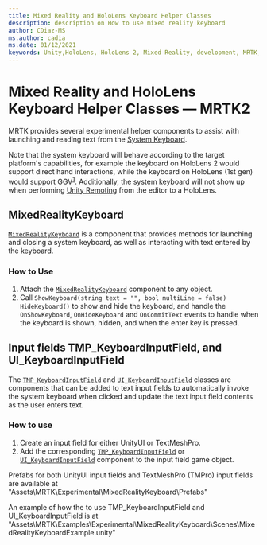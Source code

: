 ```yaml
---
title: Mixed Reality and HoloLens Keyboard Helper Classes
description: description on How to use mixed reality keyboard
author: CDiaz-MS
ms.author: cadia
ms.date: 01/12/2021
keywords: Unity,HoloLens, HoloLens 2, Mixed Reality, development, MRTK,
---
```


# Mixed Reality and HoloLens Keyboard Helper Classes &#8212; MRTK2

MRTK provides several experimental helper components to assist with launching and reading text from the [System Keyboard](../ux-building-blocks/system-keyboard.md).

Note that the system keyboard will behave according to the target platform's capabilities, for example the keyboard on HoloLens 2 would support direct hand interactions, while the keyboard on HoloLens (1st gen) would support GGV<sup>[1](/windows/mixed-reality/design/eye-tracking)</sup>. Additionally, the system keyboard will not show up when performing [Unity Remoting](../tools/holographic-remoting.md) from the editor to a HoloLens.

## MixedRealityKeyboard

[`MixedRealityKeyboard`](xref:Microsoft.MixedReality.Toolkit.Experimental.UI.MixedRealityKeyboard?view=mixed-reality-toolkit-unity-2020-dotnet-2.8.0&preserve-view=true) is a component that provides methods for launching and closing a system keyboard, as well as interacting with text entered by the keyboard.  

### How to Use

1. Attach the [`MixedRealityKeyboard`](xref:Microsoft.MixedReality.Toolkit.Experimental.UI.MixedRealityKeyboard?view=mixed-reality-toolkit-unity-2020-dotnet-2.8.0&preserve-view=true) component to any object.
2. Call `ShowKeyboard(string text = "", bool multiLine = false)` `HideKeyboard()` to show and hide the keyboard, and handle the `OnShowKeyboard`, `OnHideKeyboard` and `OnCommitText` events to handle when the keyboard is shown, hidden, and when the enter key is pressed.

## Input fields TMP_KeyboardInputField, and UI_KeyboardInputField

The [`TMP_KeyboardInputField`](xref:Microsoft.MixedReality.Toolkit.Experimental.UI.TMP_KeyboardInputField?view=mixed-reality-toolkit-unity-2020-dotnet-2.8.0&preserve-view=true) and [`UI_KeyboardInputField`](xref:Microsoft.MixedReality.Toolkit.Experimental.UI.UI_KeyboardInputField?view=mixed-reality-toolkit-unity-2020-dotnet-2.8.0&preserve-view=true) classes are components that can be added to text input fields to automatically invoke the system keyboard when clicked and update the text input field contents as the user enters text.

### How to use

1. Create an input field for either UnityUI or TextMeshPro.
2. Add the corresponding [`TMP_KeyboardInputField`](xref:Microsoft.MixedReality.Toolkit.Experimental.UI.TMP_KeyboardInputField?view=mixed-reality-toolkit-unity-2020-dotnet-2.8.0&preserve-view=true) or [`UI_KeyboardInputField`](xref:Microsoft.MixedReality.Toolkit.Experimental.UI.UI_KeyboardInputField?view=mixed-reality-toolkit-unity-2020-dotnet-2.8.0&preserve-view=true) component to the input field game object.

Prefabs for both UnityUI input fields and TextMeshPro (TMPro) input fields are available at "Assets\MRTK\Experimental\MixedRealityKeyboard\Prefabs"

An example of how the to use TMP_KeyboardInputField and UI_KeyboardInputField is at "Assets\MRTK\Examples\Experimental\MixedRealityKeyboard\Scenes\MixedRealityKeyboardExample.unity"